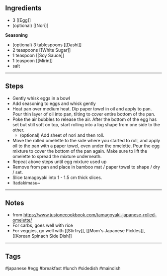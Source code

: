 ## Ingredients
- 3 [[Egg]]
- (optional) [[Nori]]

**Seasoning**
- (optional) 3 tablespoons [[Dashi]]
- 2 teaspoons [[White Sugar]]
- 1 teaspoon [[Soy Sauce]]
- 1 teaspoon [[Mirin]]
- salt 

---
## Steps
- Gently whisk eggs in a bowl
- Add seasoning to eggs and whisk gently
- Heat pan over medium heat. Dip paper towel in oil and apply to pan. Pour thin layer of oil into pan, tilting to cover entire bottom of the pan.
- Poke the air bubbles to release the air. After the bottom of the egg has set but still soft on top, start rolling into a log shape from one side to the other. 
	- (optional) Add sheet of nori and then roll.
- Move the rolled omelette to the side where you started to roll, and apply oil to the pan with a paper towel, even under the omelette. Pour the egg mixture to cover the bottom of the pan again. Make sure to lift the omelette to spread the mixture underneath.
- Repeat above steps until egg mixture used up
- Remove from pan and place in bamboo mat / paper towel to shape / dry / set. 
- Slice tamagoyaki into 1 - 1.5 cm thick slices.
- Itadakimasu~

---
## Notes
- from https://www.justonecookbook.com/tamagoyaki-japanese-rolled-omelette/
- For carbs, goes well with rice
- For veggies, go well with [[Stirfry]], [[Mom's Japanese Pickles]], [[Korean Spinach Side Dish]]

---
## Tags
#japanese 
#egg 
#breakfast #lunch 
#sidedish #maindish 